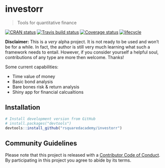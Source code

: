 
<!-- README.md is generated from README.Rmd. Please edit that file -->

# investorr

> Tools for quantitative finance

[![CRAN
status](https://www.r-pkg.org/badges/version/investorr)](https://cran.r-project.org/package=investorr)
[![Travis build
status](https://travis-ci.org/rsquaredacademy/investorr.svg?branch=master)](https://travis-ci.org/rsquaredacademy/investorr)
[![Coverage
status](https://codecov.io/gh/rsquaredacademy/investorr/branch/master/graph/badge.svg)](https://codecov.io/github/rsquaredacademy/investorr?branch=master)
[![lifecycle](https://img.shields.io/badge/lifecycle-experimental-orange.svg)](https://www.tidyverse.org/lifecycle/#experimental)

**Disclaimer:** This is a *very* alpha project. It is not ready to be
used and won’t be for a while. In fact, the author is still very much
learning what such a framework needs to entail. However, if you consider
yourself a helpful soul, contributions of any type are more then
welcome. Thanks\!

Some current capabilities:

  - Time value of money
  - Basic bond analysis
  - Bare bones risk & return analysis
  - Shiny app for financial calcualtions

## Installation

``` r
# Install development version from GitHub
# install.packages("devtools")
devtools::install_github("rsquaredacademy/investorr")
```

## Community Guidelines

Please note that this project is released with a [Contributor Code of
Conduct](CODE_OF_CONDUCT.md). By participating in this project you agree
to abide by its terms.
